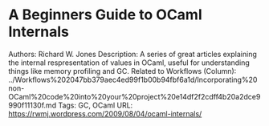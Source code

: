 # A Beginners Guide to OCaml Internals

Authors: Richard W. Jones
Description: A series of great articles explaining the internal respresentation of values in OCaml, useful for understanding things like memory profiling and GC.
Related to Workflows (Column): ../Workflows%202047bb379aec4ed99f1b00b94fbf6a1d/Incorporating%20non-OCaml%20code%20into%20your%20project%20e14df2f2cdff4b20a2dce9990f11130f.md
Tags: GC, OCaml
URL: https://rwmj.wordpress.com/2009/08/04/ocaml-internals/
